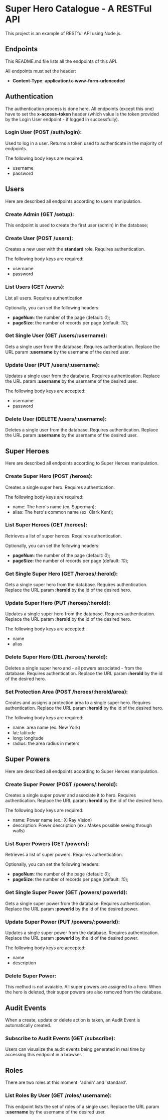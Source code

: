 # Super Hero Catalogue - A RESTFul API
This project is an example of RESTful API using Node.js.

## Endpoints
This README.md file lists all the endpoints of this API.

All endpoints must set the header: 
* **Content-Type**: **application/x-www-form-urlencoded**

## Authentication
The authentication process is done here. All endpoints (except this one) have to set the **x-access-token** header (which value is the token provided by the Login User endpoint - if logged in successfully).

### Login User (POST /auth/login):
Used to log in a user. Returns a token used to authenticate in the majority of endpoints.

The following body keys are required:
* username
* password

## Users
Here are described all endpoints according to users manipulation.

### Create Admin (GET /setup):
This endpoint is used to create the first user (admin) in the database;

### Create User (POST /users):
Creates a new user with the **standard** role. Requires authentication.

The following body keys are required:
* username
* password

### List Users (GET /users):
List all users. Requires authentication.

Optionally, you can set the following headers:
* **pageNum**: the number of the page (default: _0_);
* **pageSize**: the number of records per page (default: _10_);

### Get Single User (GET /users/:username):
Gets a single user from the database. Requires authentication.
Replace the URL param **:username** by the username of the desired user.

### Update User (PUT /users/:username):
Updates a single user from the database. Requires authentication.
Replace the URL param **:username** by the username of the desired user.

The following body keys are accepted:
* username
* password

### Delete User (DELETE /users/:username):
Deletes a single user from the database. Requires authentication.
Replace the URL param **:username** by the username of the desired user.

## Super Heroes
Here are described all endpoints according to Super Heroes manipulation.

### Create Super Hero (**POST** /heroes):
Creates a single super hero. Requires authentication.

The following body keys are required:
* name: The hero's name (ex. Superman);
* alias: The hero's common name (ex. Clark Kent);

### List Super Heroes (GET /heroes):
Retrieves a list of super heroes. Requires authentication.

Optionally, you can set the following headers:
* **pageNum**: the number of the page (default: _0_);
* **pageSize**: the number of records per page (default: _10_);

### Get Single Super Hero (GET /heroes/:heroId):
Gets a single super hero from the database. Requires authentication.
Replace the URL param **:heroId** by the id of the desired hero.

### Update Super Hero (PUT /heroes/:heroId):
Updates a single super hero from the database. Requires authentication.
Replace the URL param **:heroId** by the id of the desired hero.

The following body keys are accepted:
* name
* alias

### Delete Super Hero (DEL /heroes/:heroId):
Deletes a single super hero and - all powers associated - from the database. Requires authentication.
Replace the URL param **:heroId** by the id of the desired hero.

### Set Protection Area (POST /heroes/:heroId/area):
Creates and assigns a protection area to a single super hero. Requires authentication.
Replace the URL param **:heroId** by the id of the desired hero.

The following body keys are required:
* name: area name (ex. New York)
* lat: latitude
* long: longitude
* radius: the area radius in meters

## Super Powers
Here are described all endpoints according to Super Heroes manipulation.

### Create Super Power (POST /powers/:heroId):
Creates a single super power and associate it to hero. Requires authentication.
Replace the URL param **:heroId** by the id of the desired hero.

The following body keys are required:
* name: Power name (ex.: X-Ray Vision)
* description: Power description (ex.: Makes possible seeing through walls)

### List Super Powers (GET /powers):
Retrieves a list of super powers. Requires authentication.

Optionally, you can set the following headers:
* **pageNum**: the number of the page (default: _0_);
* **pageSize**: the number of records per page (default: _10_);

### Get Single Super Power (GET /powers/:powerId):
Gets a single super power from the database. Requires authentication.
Replace the URL param **:powerId** by the id of the desired power.

### Update Super Power (PUT /powers/:powerId):
Updates a single super power from the database. Requires authentication.
Replace the URL param **:powerId** by the id of the desired power.

The following body keys are accepted:
* name
* description

### Delete Super Power:
This method is not avaiable. All super powers are assigned to a hero. When the hero is deleted, their super powers are also removed from the database.

## Audit Events
When a create, update or delete action is taken, an Audit Event is automatically created.

### Subscribe to Audit Events (GET /subscribe):
Users can visualize the audit events being generated in real time by accessing this endpoint in a browser.

## Roles
There are two roles at this moment: 'admin' and 'standard'.

### List Roles By User (GET /roles/:username):
This endpoint lists the set of roles of a single user.
Replace the URL param **:username** by the username of the desired user.
